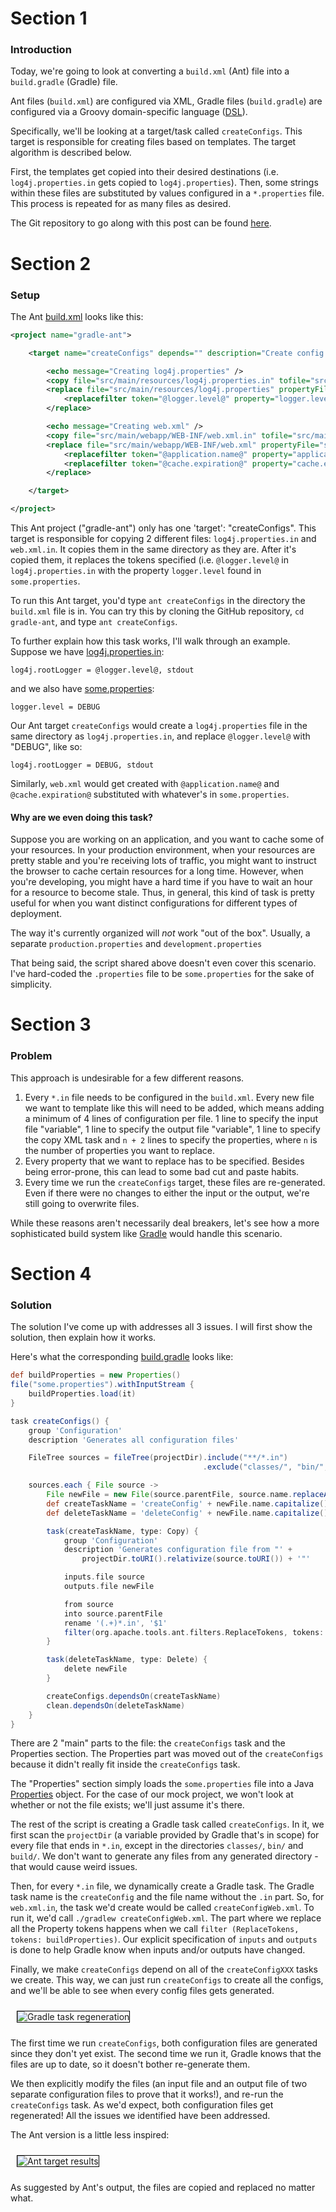 # Section 1

### Introduction

Today, we're going to look at converting a `build.xml` (Ant) file into a
`build.gradle` (Gradle) file.

Ant files (`build.xml`) are configured via XML, Gradle files (`build.gradle`)
are configured via a Groovy domain-specific language ([DSL](http://en.wikipedia.org/wiki/Domain-specific_language)).

Specifically, we'll be looking at a target/task called `createConfigs`. This
target is responsible for creating files based on templates. The
target algorithm is described below.

First, the templates get copied into their desired destinations (i.e.
`log4j.properties.in` gets copied to `log4j.properties`). Then, some strings
within these files are substituted by values configured in a
`*.properties` file. This process is repeated for as many files as desired.

The Git repository to go along with this post can be found
[here](https://github.com/selesse/gradle-ant).

# Section 2

### Setup

The Ant [build.xml](https://github.com/selesse/gradle-ant/blob/master/build.xml)
looks like this:

```xml
<project name="gradle-ant">

    <target name="createConfigs" depends="" description="Create config files">

        <echo message="Creating log4j.properties" />
        <copy file="src/main/resources/log4j.properties.in" tofile="src/main/resources/log4j.properties" overwrite="true" />
        <replace file="src/main/resources/log4j.properties" propertyFile="some.properties">
            <replacefilter token="@logger.level@" property="logger.level" />
        </replace>

        <echo message="Creating web.xml" />
        <copy file="src/main/webapp/WEB-INF/web.xml.in" tofile="src/main/webapp/WEB-INF/web.xml" overwrite="true" />
        <replace file="src/main/webapp/WEB-INF/web.xml" propertyFile="some.properties">
            <replacefilter token="@application.name@" property="application.name" />
            <replacefilter token="@cache.expiration@" property="cache.expiration" />
        </replace>

    </target>

</project>
```

This Ant project ("gradle-ant") only has one 'target': "createConfigs". This
target is responsible for copying 2 different files: `log4j.properties.in`
and `web.xml.in`. It copies them in the same directory as they are. After
it's copied them, it replaces the tokens specified (i.e. `@logger.level@` in
`log4j.properties.in` with the property `logger.level` found in
`some.properties`.

To run this Ant target, you'd type `ant createConfigs` in the directory the
`build.xml` file is in. You can try this by cloning the GitHub repository,
`cd gradle-ant`, and type `ant createConfigs`.

To further explain how this task works, I'll walk through an example. Suppose
we have [log4j.properties.in](https://github.com/selesse/gradle-ant/blob/master/src/main/resources/log4j.properties.in):

    log4j.rootLogger = @logger.level@, stdout

and we also have [some.properties](https://github.com/selesse/gradle-ant/blob/master/some.properties):

    logger.level = DEBUG

Our Ant target `createConfigs` would create a `log4j.properties` file in the
same directory as `log4j.properties.in`, and replace `@logger.level@` with
"DEBUG", like so:

    log4j.rootLogger = DEBUG, stdout

Similarly, `web.xml` would get created with `@application.name@` and
`@cache.expiration@` substituted with whatever's in `some.properties`.

#### Why are we even doing this task?

Suppose you are working on an application, and you want to cache some of
your resources. In your production environment, when your resources are pretty
stable and you're receiving lots of traffic, you might want to instruct the
browser to cache certain resources for a long time. However, when you're
developing, you might have a hard time if you have to wait an hour for a
resource to become stale. Thus, in general, this kind of task is pretty useful
for when you want distinct configurations for different types of deployment.

The way it's currently organized will *not* work "out of the box". Usually,
a separate `production.properties` and `development.properties`

That being said, the script shared above doesn't even cover this scenario.
I've hard-coded the `.properties` file to be `some.properties` for the sake
of simplicity.

# Section 3

### Problem

This approach is undesirable for a few different reasons.

1. Every `*.in` file needs to be configured in the `build.xml`. Every new file
   we want to template like this will need to be added,
   which means adding a minimum of 4 lines of configuration per file. 1
   line to specify the input file "variable", 1 line to specify the output
   file "variable", 1 line to specify the copy XML task and `n + 2` lines to
   specify the properties, where `n` is the number of properties you want to
   replace.
2. Every property that we want to replace has to be specified. Besides being
   error-prone, this can lead to some bad cut and paste habits.
3. Every time we run the `createConfigs` target, these files are re-generated.
   Even if there were no changes to either the input or the output,
   we're still going to overwrite files.

While these reasons aren't necessarily deal breakers, let's see how a more
sophisticated build system like [Gradle](http://gradle.org) would handle this
scenario.

# Section 4

### Solution

The solution I've come up with addresses all 3 issues. I will first show the
solution, then explain how it works.

Here's what the corresponding
[build.gradle](https://github.com/selesse/gradle-ant/blob/master/build.gradle)
looks like:

```groovy
def buildProperties = new Properties()
file("some.properties").withInputStream {
    buildProperties.load(it)
}

task createConfigs() {
    group 'Configuration'
    description 'Generates all configuration files'

    FileTree sources = fileTree(projectDir).include("**/*.in")
                                           .exclude("classes/", "bin/", "build/")

    sources.each { File source ->
        File newFile = new File(source.parentFile, source.name.replaceAll("\\.in", ""))
        def createTaskName = 'createConfig' + newFile.name.capitalize()
        def deleteTaskName = 'deleteConfig' + newFile.name.capitalize()

        task(createTaskName, type: Copy) {
            group 'Configuration'
            description 'Generates configuration file from "' +
                projectDir.toURI().relativize(source.toURI()) + '"'

            inputs.file source
            outputs.file newFile

            from source
            into source.parentFile
            rename '(.+)*.in', '$1'
            filter(org.apache.tools.ant.filters.ReplaceTokens, tokens: buildProperties)
        }

        task(deleteTaskName, type: Delete) {
            delete newFile
        }

        createConfigs.dependsOn(createTaskName)
        clean.dependsOn(deleteTaskName)
    }
}
```

There are 2 "main" parts to the file: the `createConfigs` task and the
Properties section. The Properties part was moved out of the `createConfigs`
because it didn't really fit inside the `createConfigs` task.

The "Properties" section simply loads the `some.properties` file into a Java
[Properties](http://docs.oracle.com/javase/8/docs/api/java/util/Properties.html)
object. For the case of our mock project, we won't look at whether or not the
file exists; we'll just assume it's there.

The rest of the script is creating a Gradle task called `createConfigs`. In
it, we first scan the `projectDir` (a variable provided by Gradle that's in
scope) for every file that ends in `*.in`, except in the directories
`classes/`, `bin/` and `build/`. We don't want to generate any files from any
generated directory - that would cause weird issues.

Then, for every `*.in` file, we dynamically create a Gradle task. The Gradle
task name is the `createConfig` and the file name without the `.in` part. So,
for `web.xml.in`, the task we'd create would be called `createConfigWeb.xml`.
To run it, we'd call `./gradlew createConfigWeb.xml`. The part where we
replace all the Property tokens happens when we call
`filter (ReplaceTokens, tokens: buildProperties)`. Our explicit specification
of `inputs` and `outputs` is done to help Gradle know when inputs and/or
outputs have changed.

Finally, we make `createConfigs` depend on all of the `createConfigXXX` tasks
we create. This way, we can just run `createConfigs` to create all the
configs, and we'll be able to see when every config files gets generated.

<!-- oh yeah, I went there. -->
<style type="text/css">
  img {
    border: 1px solid black;
    margin: 10px 10px;
  }
</style>

![Gradle task regeneration](/assets/8-gradle.png)

The first time we run `createConfigs`, both configuration files are generated
since they don't yet exist. The second time we run it, Gradle knows that the
files are up to date, so it doesn't bother re-generate them.

We then explicitly modify the files (an input file and an output file of two
separate configuration files to prove that it works!),
and re-run the `createConfigs` task. As we'd expect, both configuration files
get regenerated! All the issues we identified have been addressed.

The Ant version is a little less inspired:

![Ant target results](/assets/8-ant.png)

As suggested by Ant's output, the files are copied and replaced no matter what.
